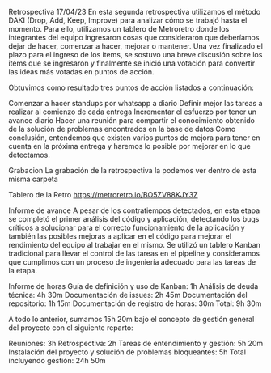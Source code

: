 
Retrospectiva 17/04/23
En esta segunda retrospectiva utilizamos el método DAKI (Drop, Add, Keep, Improve) para analizar cómo se trabajó hasta el momento. 
Para ello, utilizamos un tablero de Metroretro donde los integrantes del equipo ingresaron cosas que consideraron que deberíamos dejar de hacer, comenzar a hacer, mejorar o mantener. Una vez finalizado el plazo para el ingreso de los items, se sostuvo una breve discusión sobre los items que se ingresaron y finalmente se inició una votación para convertir las ideas más votadas en puntos de acción. 

Obtuvimos como resultado tres puntos de acción listados a continuación:

Comenzar a hacer standups por whatsapp a diario
Definir mejor las tareas a realizar al comienzo de cada entrega
Incrementar el esfuerzo por tener un avance diario
Hacer una reunión para compartir el conocimiento obtenido de la solución de problemas encontrados en la base de datos
Como conclusión, entendemos que existen varios puntos de mejora para tener en cuenta en la próxima entrega y haremos lo posible por mejorar en lo que detectamos.

Grabacion
La grabación de la retrospectiva la podemos ver dentro de esta misma carpeta

Tablero de la Retro
https://metroretro.io/BO5ZV88KJY3Z

Informe de avance
A pesar de los contratiempos detectados, en esta etapa se completó el primer análisis del código y aplicación, detectando los bugs críticos a solucionar para el correcto funcionamiento de la aplicación y también las posibles mejoras a aplicar en el código para mejorar el rendimiento del equipo al trabajar en el mismo. Se utilizó un tablero Kanban tradicional para llevar el control de las tareas en el pipeline y consideramos que cumplimos con un proceso de ingeniería adecuado para las tareas de la etapa.

Informe de horas
Guía de definición y uso de Kanban: 1h
Análisis de deuda técnica: 4h 30m
Documentación de issues: 2h 45m
Documentación del repositorio: 1h 15m
Documentación de registro de horas: 30m
Total: 9h 30m

A todo lo anterior, sumamos 15h 20m bajo el concepto de gestión general del proyecto con el siguiente reparto:

Reuniones: 3h
Retrospectiva: 2h
Tareas de entendimiento y gestión: 5h 20m
Instalación del proyecto y solución de problemas bloqueantes: 5h
Total incluyendo gestión: 24h 50m
